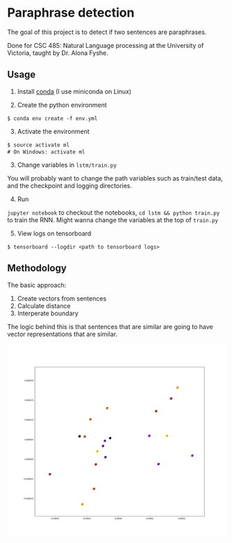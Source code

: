 # Paraphrase detection

The goal of this project is to detect if two sentences are paraphrases.

Done for CSC 485: Natural Language processing at the University of Victoria, taught by Dr. Alona Fyshe.

## Usage

1. Install [conda](https://conda.io/docs/install/quick.html#id1) (I use miniconda on Linux)

2. Create the python environment

```
$ conda env create -f env.yml
```

3. Activate the environment
```
$ source activate ml
# On Windows: activate ml
```

3. Change variables in `lstm/train.py`

You will probably want to change the path variables such as train/test data, and the checkpoint and logging directories.

4. Run

`jupyter notebook` to checkout the notebooks, `cd lstm && python train.py` to train the RNN. Might wanna change the variables at the top of `train.py`

5. View logs on tensorboard

```
$ tensorboard --logdir <path to tensorboard logs>
```

## Methodology

The basic approach:

1. Create vectors from sentences
2. Calculate distance
3. Interperate boundary

The logic behind this is that sentences that are similar are going to have
vector representations that are similar.

![count vectorization](images/count_vec_10_labeled.png)